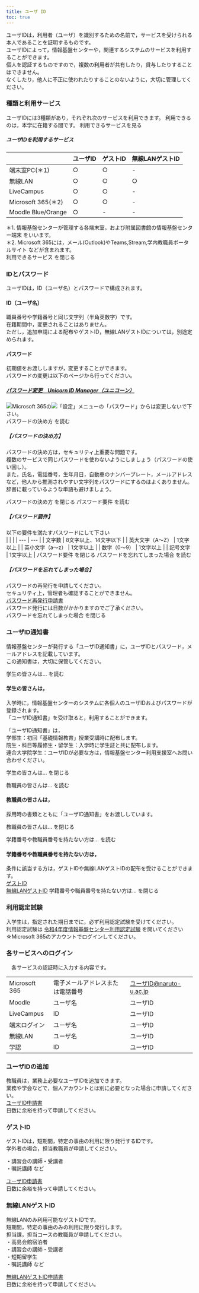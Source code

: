 ```yaml
---
title: ユーザ ID
toc: true
---
```

 ユーザIDは，利用者（ユーザ）を識別するための名前で，サービスを受けられる本人であることを証明するものです。  
 ユーザIDによって，情報基盤センターや，関連するシステムのサービスを利用することができます。  
 個人を認証するものですので，複数の利用者が共有したり，貸与したりすることはできません。  
 なくしたり，他人に不正に使われたりすることのないように，大切に管理してください。
 
### 種類と利用サービス
ユーザIDには3種類があり，それぞれ次のサービスを利用できます。
利用できるのは，本学に在籍する間です。
利用できるサービスを見る
##### ユーザIDを利用するサービス
|  | ユーザID | ゲストID | 無線LANゲストID |
| --- | --- | --- | --- |
| 端末室PC(＊1) | ○ | ○ |  -  |
| 無線LAN | ○ | ○ | ○ |
| LiveCampus | ○ | ○ |  -  |
| Microsoft 365(＊2) | ○ | ○ |  -  |
| Moodle Blue/Orange | ○ |  -  |  -  |
 ＊1. 情報基盤センターが管理する各端末室，および附属図書館の情報基盤センター端末 をいいます。  
 ＊2. Microsoft 365には，メール(Outlook)やTeams,Stream,学内教職員ポータルサイト などが含まれます。  
利用できるサービス を閉じる
 
### IDとパスワード
ユーザIDは，ID（ユーザ名）とパスワードで構成されます。
#### ID（ユーザ名）
 職員番号や学籍番号と同じ文字列（半角英数字）です。  
 在籍期間中，変更されることはありません。  
 ただし，追加申請による配布やゲストID，無線LANゲストIDについては，別途定められます。  
#### パスワード
 初期値をお渡ししますが，変更することができます。  
 パスワードの変更は以下のページから行ってください。  
##### [パスワード変更　Unicorn ID Manager（ユニコーン）](https://www.naruto-u.ac.jp/unicornidm/user/naruto/password)
  
![](./img/icon-exclamation.png)Microsoft 365の![](./img/Tool_IE11.gif)「設定」メニューの「パスワード」からは変更しないで下さい。  
パスワードの決め方 を読む
##### 【パスワードの決め方】
 パスワードの決め方は，セキュリティ上重要な問題です。  
 複数のサービスで同じパスワードを使わないようにしましょう（パスワードの使い回し）。  
 また，氏名，電話番号，生年月日，自動車のナンバープレート，メールアドレスなど，他人から推測されやすい文字列をパスワードにするのはよくありません。  
 辞書に載っているような単語も避けましょう。
 
パスワードの決め方 を閉じる
パスワード要件 を読む
##### 【パスワード要件】
 以下の要件を満たすパスワードにして下さい  
|  |  |
| --- | --- |
| 文字数  | 8文字以上、14文字以下 |
| 英大文字（A～Z） | 1文字以上 |
| 英小文字（a～z） | 1文字以上 |
| 数字（0～9） | 1文字以上 |
| 記号文字 | 1文字以上 |
パスワード要件 を閉じる
パスワードを忘れてしまった場合 を読む
##### 【パスワードを忘れてしまった場合】
 パスワードの再発行を申請してください。  
 セキュリティ上，管理者も確認することができません。  
 [パスワード再発行申請書](./apply/passwordRE_f.pdf)   
 パスワード発行には日数がかかりますのでご了承ください。  
パスワードを忘れてしまった場合 を閉じる
 
### ユーザID通知書
 情報基盤センターが発行する「ユーザID通知書」に，ユーザIDとパスワード，メールアドレスを記載しています。  
 この通知書は，大切に保管してください。
 
学生の皆さんは... を読む
#### 学生の皆さんは，
 入学時に，情報基盤センターのシステムに各個人のユーザIDおよびパスワードが登録されます。  
 「ユーザID通知書」を受け取ると，利用することができます。
 
 「ユーザID通知書」は，  
 学部生：初回「基礎情報教育」授業受講時に配布します。  
 院生・科目等履修生・留学生：入学時に学生証と共に配布します。  
 連合大学院学生：ユーザIDが必要な方は，情報基盤センター利用支援室へお問い合わせください。
 
学生の皆さんは... を閉じる
  
教職員の皆さんは... を読む
#### 教職員の皆さんは，
 採用時の書類とともに「ユーザID通知書」をお渡ししています。
 
教職員の皆さんは... を閉じる
  
学籍番号や教職員番号を持たない方は... を読む
#### 学籍番号や教職員番号を持たない方は，
 条件に該当する方は，ゲストIDや無線LANゲストIDの配布を受けることができます。  
 [ゲストID](./account.html#guest)  
 [無線LANゲストID](./account.html#wireless-guest)
学籍番号や職員番号を持たない方は... を閉じる
 
### 利用認定試験
 入学生は，指定された期日までに，必ず利用認定試験を受けてください。  
 利用認定試験は [令和4年度情報基盤センター利用認定試験](https://forms.office.com/r/9ALpxeDaFG) を開いてください
 ☆Microsoft 365のアカウントでログインしてください。
 
 
### 各サービスへのログイン
 　各サービスの認証時に入力する内容です。
 
|  |  |  |
| --- | --- | --- |
| Microsoft 365 | 電子メールアドレスまたは電話番号 | ユーザID@naruto-u.ac.jp |
| Moodle | ユーザ名 | ユーザID |
| LiveCampus | ID | ユーザID |
| 端末ログイン | ユーザ名 | ユーザID |
| 無線LAN | ユーザ名 | ユーザID |
| 学認 | ID | ユーザID |
 
### ユーザIDの追加
 
 教職員は，業務上必要なユーザIDを追加できます。  
 業務や学会などで，個人アカウントとは別に必要となった場合に申請してください。  
[ユーザID申請書](./apply/userID_f.pdf)  
 日数に余裕を持って申請してください。
 
 
### ゲストID
 
 ゲストIDは，短期間，特定の事由の利用に限り発行するIDです。  
 学外者の場合，担当教職員が申請してください。  
 
 ・講習会の講師・受講者  
 ・嘱託講師
 など
 
[ユーザID申請書](./apply/userID_f.pdf)  
 日数に余裕を持って申請してください。
 
 
### 無線LANゲストID
 
 無線LANのみ利用可能なゲストIDです。  
 短期間，特定の事由のみの利用に限り発行します。  
 担当課，担当コースの教職員が申請してください。  
 ・高島会館宿泊者  
 ・講習会の講師・受講者  
 ・短期留学生  
 ・嘱託講師
 など
 
[無線LANゲストID申請書](./apply/wirelessID_f.pdf)  
 日数に余裕を持って申請してください。
 
 

